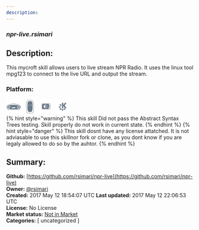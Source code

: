 ```yaml
---
description: 
---
```


### _npr-live.rsimari_  
## Description:  
This mycroft skill allows users to live stream NPR Radio. It uses the linux tool mpg123 to connect to the live URL and output the stream.  
  
  
### Platform:  
 ![Mark I](../.gitbook/assets/mark-1-icon.png)  ![Mark II](../.gitbook/assets/mark-2-icon.png)  ![Picroft](../.gitbook/assets/picroft-icon.png)  ![plasmoid](../.gitbook/assets/kde.png)   
{% hint style="warning" %}
This skill Did not pass the Abstract Syntax Trees testing. Skill properly do not work in current state.
{% endhint %}
{% hint style="danger" %}
This skill dosnt have any license attatched. It is not adviasable to use this skillnor fork or clone, as you dont know if you are legaly allowed to do so by the auhtor.
{% endhint %}
  
## Summary:  
**Github:** [https://github.com/rsimari/npr-live](https://github.com/rsimari/npr-live)  
**Owner:** [@rsimari](https://github.com/rsimari)  
**Created:** 2017 May 12 18:54:07 UTC  **Last updated:** 2017 May 12 22:06:53 UTC  
**License:** No License  
**Market status:** [Not in Market](https://market.mycroft.ai/skill/)  
**Categories:** [ uncategorized ]   
